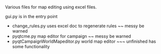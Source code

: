 Various files for map editing using excel files.

gui.py is in the entry point
  - change_rules.py uses excel doc to regenerate rules ~~ messy be warned
  - pyqtcme.py map editor for campaign ~~ messy be warned
  - pyqtCampaignWorldMapeditor.py world map editor ~~~ unfinished has some functionality
